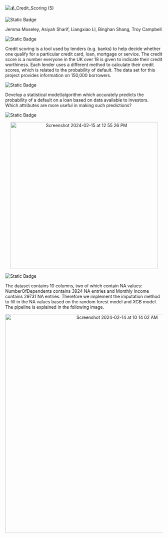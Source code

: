 ![💰_Credit_Scoring (5)](https://github.com/BL-Starlord/MGP-Credit_Scoring/assets/81414955/81fda687-babd-4ecd-91b7-55a51175cf0e)

![Static Badge](https://img.shields.io/badge/Contributors-blue?style=plastic&logoColor=blue)

Jemma Moseley, Asiyah Sharif, Liangxiao LI, Binghan Shang, Troy Campbell

![Static Badge](https://img.shields.io/badge/Project_background%20-%20black?style=flat)

Credit scoring is a tool used by lenders (e.g. banks) to help decide whether one qualify for a particular credit card, loan, mortgage or service. The credit score is a number everyone in the UK over 18 is given to indicate their credit worthiness. Each lender uses a different method to calculate their credit scores, which is related to the probability of default. The data set for this project provides information on 150,000 borrowers.

![Static Badge](https://img.shields.io/badge/Project%20Aim%20-%20black?style=flat)

Develop a statistical model/algorithm which accurately predicts the probability of a default on a loan based on data available to investors. Which attributes are more useful in making such predictions?

![Static Badge](https://img.shields.io/badge/Pipeline-Purple)

<p align="center">
<img width="470" alt="Screenshot 2024-02-15 at 12 55 26 PM" src="https://github.com/BL-Starlord/MGP-Credit_Scoring/assets/81414955/053c72f4-5c09-4484-bf27-30f756465a8f">
</p>



![Static Badge](https://img.shields.io/badge/Imputation%20NA-red)

The dataset contains 10 columns, two of which contain NA values: NumberOfDependents contains 3924 NA entries and Monthly Income contains 29731 NA entries. Therefore we implement the imputation method to fill in the NA values based on the random forest model and XGB model. The pipeline is explained in the following image.

<p align="center">
<img width="700" alt="Screenshot 2024-02-14 at 10 14 02 AM" src="https://github.com/BL-Starlord/MGP-Credit_Scoring/assets/81414955/0321e632-63f4-424a-8dca-3e2f355529ee">
</p>
